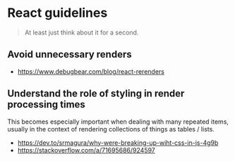 
# React guidelines

> At least just think about it for a second.

## Avoid unnecessary renders

* https://www.debugbear.com/blog/react-rerenders


## Understand the role of styling in render processing times

This becomes especially important when dealing with many repeated items, usually
in the context of rendering collections of things as tables / lists.

* https://dev.to/srmagura/why-were-breaking-up-wiht-css-in-js-4g9b
* https://stackoverflow.com/a/71695686/924597